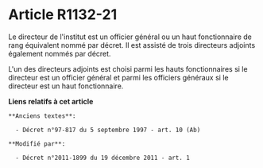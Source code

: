# Article R1132-21

Le directeur de l'institut est un officier général ou un haut fonctionnaire de rang équivalent nommé par décret. Il est
assisté de trois directeurs adjoints également nommés par décret. 

L'un des directeurs adjoints est choisi parmi les hauts fonctionnaires si le directeur est un officier général et parmi les
officiers généraux si le directeur est un haut fonctionnaire.

**Liens relatifs à cet article**

	**Anciens textes**:

	  - Décret n°97-817 du 5 septembre 1997 - art. 10 (Ab)

	**Modifié par**:

	  - Décret n°2011-1899 du 19 décembre 2011 - art. 1
